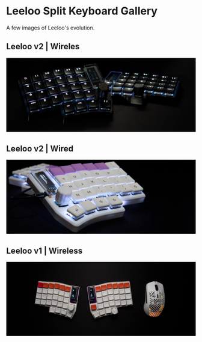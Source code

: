 # Leeloo Split Keyboard Gallery
A few images of Leeloo's evolution.

## Leeloo v2 | Wireles
![Leeloo v2 Wireless](https://github.com/ClicketySplit/build-guides/blob/main/leeloo/images/gallery/Leeloo-v2-ZMK.jpg)

## Leeloo v2 | Wired
![Leeloo v2 Wireless](https://github.com/ClicketySplit/build-guides/blob/main/leeloo/images/gallery/Leeloo-v2-QMK.jpg)

## Leeloo v1 | Wireless
![Leeloo v2 Wireless](https://github.com/ClicketySplit/build-guides/blob/main/leeloo/images/gallery/Leeloo-v1.jpg)
